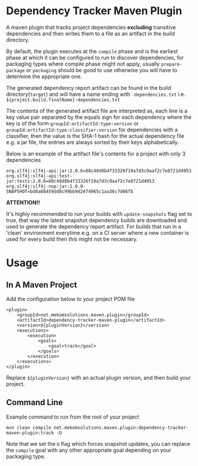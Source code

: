 # Dependency Tracker Maven Plugin
A maven plugin that tracks project dependencies **excluding** transitive dependencies and then writes them to a file as an 
artifact in the build directory.

By default, the plugin executes at the `compile` phase and is the earliest phase at which it can be configured to run 
to discover dependencies, for packaging types where compile phase might not apply, usually `prepare-package` or 
`packaging` should be good to use otherwise you will have to determine the appropriate one.

The generated dependency report artifact can be found in the build directory(`target`) and will have a name ending with 
`-dependencies.txt` i.e. `${project.build.finalName}-dependencies.txt`

The contents of the generated artifact file are interpreted as, each line is a key value pair separated by the equals 
sign for each dependency where the key is of the form `groupId:artifactId:type:version` or 
`groupId:artifactId:type:classifier:version` for dependencies with a classifier, then the value is the SHA-1 hash for 
the actual dependency file e.g. a jar file, the entries are always sorted by their keys alphabetically.

Below is an example of the artifact file's contents for a project with only 3 dependencies
```
org.slf4j:slf4j-api:jar:2.0.6=88c40d8b4f33326f19a7d3c0aaf2c7e8721d4953
org.slf4j:slf4j-api:test-jar:tests:2.0.6=88c40d8b4f33326f19a7d3c0aaf2c7e8721d4953
org.slf4j:slf4j-nop:jar:1.0.0-SNAPSHOT=bd0a88459dd8c99bb9d2474965c1aa36c7d66fb
```

**ATTENTION!!**

It's highly recommended to run your builds with `update-snapshots` flag set to true, that way the latest snapshot 
dependency builds are downloaded and used to generate the dependency report artifact. For builds that run in a 'clean' 
environment everytime e.g. on a CI server where a new container is used for every build then this might not be necessary.

# Usage

## In A Maven Project

Add the configuration below to your project POM file
```
<plugin>
    <groupId>net.mekomsolutions.maven.plugin</groupId>
    <artifactId>dependency-tracker-maven-plugin</artifactId>
    <version>${pluginVersion}</version>
    <executions>
        <execution>
            <goals>
                <goal>track</goal>
            </goals>
        </execution>
    </executions>
</plugin>
```

Replace `${pluginVersion}` with an actual plugin version, and then build your project.

## Command Line

Example command to run from the root of your project
```
mvn clean compile net.mekomsolutions.maven.plugin:dependency-tracker-maven-plugin:track -U
```

Note that we set the `U` flag which forces snapshot updates, you can replace the `compile` goal with any other 
appropriate goal depending on your packaging type.
